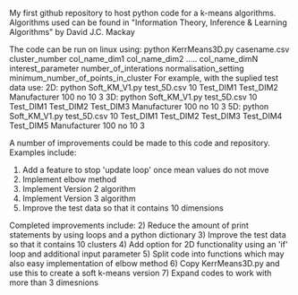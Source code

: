 My first github repository to host python code for a k-means algorithms.
Algorithms used can be found in "Information Theory, Inference & Learning Algorithms" by David J.C. Mackay

The code can be run on linux using:
python KerrMeans3D.py casename.csv cluster_number col_name_dim1 col_name_dim2 ..... col_name_dimN interest_parameter number_of_interations normalisation_setting minimum_number_of_points_in_cluster
For example, with the suplied test data use:
2D:
python Soft_KM_V1.py test_5D.csv 10 Test_DIM1 Test_DIM2 Manufacturer 100 no 10 3
3D:
python Soft_KM_V1.py test_5D.csv 10 Test_DIM1 Test_DIM2 Test_DIM3 Manufacturer 100 no 10 3
5D:
python Soft_KM_V1.py test_5D.csv 10 Test_DIM1 Test_DIM2 Test_DIM3 Test_DIM4 Test_DIM5 Manufacturer 100 no 10 3

A number of improvements could be made to this code and repository. Examples include:
1)  Add a feature to stop 'update loop' once mean values do not move
8)  Implement elbow method
9)  Implement Version 2 algorithm
10) Implement Version 3 algorithm
11) Improve the test data so that it contains 10 dimensions

Completed improvements include:
2)  Reduce the amount of print statements by using loops and a python dictionary
3)  Improve the test data so that it contains 10 clusters
4)  Add option for 2D functionality using an 'if' loop and additional input parameter
5)  Split code into functions which may also easy implementation of elbow method
6)  Copy KerrMeans3D.py and use this to create a soft k-means version
7)  Expand codes to work with more than 3 dimesnions



